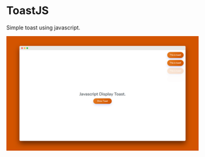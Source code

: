 # ToastJS
Simple toast using javascript.

<img src="https://github.com/ar-android/toast-js/raw/master/toast-js.png" alt="ToastJS">